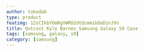 ```yaml
---
author: tokodab
type: product
featimg: 12sCIkbY0mRgVWRO2dtQcmmibOaDznJVn
title: Outcast Kyle Barnes Samsung Galaxy S9 Case
tags: [samsung, galaxy, s9]
category: [samsung]
---
```

